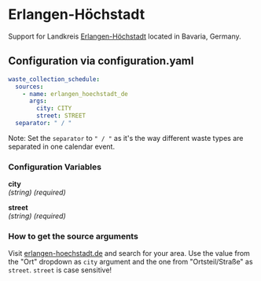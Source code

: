 # Erlangen-Höchstadt
Support for Landkreis [Erlangen-Höchstadt]() located in Bavaria, Germany.

## Configuration via configuration.yaml

```yaml
waste_collection_schedule:
  sources:
    - name: erlangen_hoechstadt_de
      args:
        city: CITY
        street: STREET
  separator: " / "
```
Note: Set the `separator` to `" / "` as it's the way different waste types are separated in one calendar event.

### Configuration Variables

**city**<br>
*(string) (required)*

**street**<br>
*(string) (required)*

### How to get the source arguments

Visit [erlangen-hoechstadt.de](https://www.erlangen-hoechstadt.de/aktuelles/abfallkalender/) and search for your area. Use the value from the "Ort" dropdown as `city` argument and the one from "Ortsteil/Straße" as `street`. `street` is case sensitive!